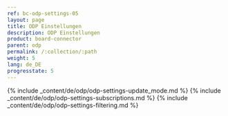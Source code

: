 ```yaml
---
ref: bc-odp-settings-05
layout: page
title: ODP Einstellungen
description: ODP Einstellungen
product: board-connector
parent: odp
permalink: /:collection/:path
weight: 5
lang: de_DE
progresstate: 5
---
```


{% include _content/de/odp/odp-settings-update_mode.md %} 
{% include _content/de/odp/odp-settings-subscriptions.md %} 
{% include _content/de/odp/odp-settings-filtering.md %} 

